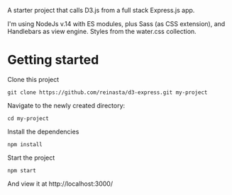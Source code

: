 A starter project that calls D3.js from a full stack Express.js app.

I'm using NodeJs v.14 with ES modules, plus Sass (as CSS extension), and Handlebars as view engine. Styles from the water.css collection.

# Getting started

Clone this project

```
git clone https://github.com/reinasta/d3-express.git my-project
```

Navigate to the newly created directory:

```
cd my-project
```

Install the dependencies 

```
npm install
```

Start the project

```
npm start
```

And view it at http://localhost:3000/